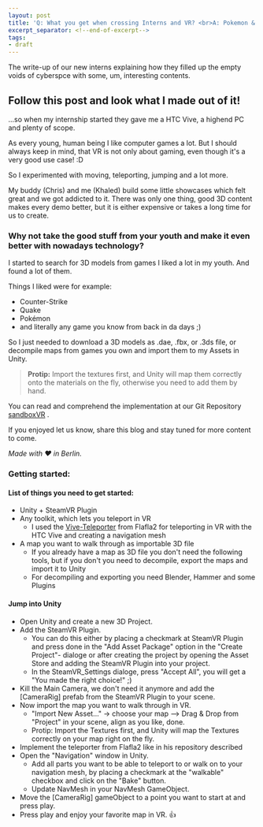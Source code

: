 ```yaml
---
layout: post
title: 'Q: What you get when crossing Interns and VR? <br>A: Pokemon & Counterstrike!'
excerpt_separator: <!--end-of-excerpt-->
tags:
- draft
---
```

The write-up of our new interns explaining how they filled up the empty voids
of cyberspce with some, um, interesting contents.
<!--end-of-excerpt-->

## Follow this post and look what I made out of it!

...so when my internship started they gave me a HTC Vive, a highend PC and plenty of scope.

As every young, human being I like computer games a lot. But I should always keep in mind, that VR is not only about gaming, even though it's a very good use case! :D

So I experimented with moving, teleporting, jumping and a lot more.

My buddy (Chris) and me (Khaled) build some little showcases which felt great and we got addicted to it. 
There was only one thing, good 3D content makes every demo better, but it is either expensive or takes a long time for us to create.

### Why not take the good stuff from your youth and make it even better with nowadays technology?

I started to search for 3D models from games I liked a lot in my youth. And found a lot of them.

Things I liked were for example:
* Counter-Strike
* Quake
* Pokémon
* and literally any game you know from back in da days ;)

So I just needed to download a 3D models as .dae, .fbx, or .3ds file, or decompile maps from games you own and import them to my Assets in Unity.
    
> **Protip:** Import the textures first, and Unity will map them correctly onto the materials on the fly, otherwise you need to add them by hand.

You can read and comprehend the implementation at our Git Repository [sandboxVR](https://github.com/artcom/sandboxVR) .

If you enjoyed let us know, share this blog and stay tuned for more content to come.


_Made with :heart: in Berlin._

### Getting started:

#### List of things you need to get started:

 * Unity + SteamVR Plugin
 * Any toolkit, which lets you teleport in VR
    * I used the [Vive-Teleporter](https://github.com/Flafla2/Vive-Teleporter) from Flafla2 for teleporting in VR with the HTC Vive and creating a navigation mesh
 * A map you want to walk through as importable 3D file
    * If you already have a map as 3D file you don't need the following tools, but if you don't you need to decompile, export the maps and import it to Unity
    * For decompiling and exporting you need Blender, Hammer and some Plugins

#### Jump into Unity

* Open Unity and create a new 3D Project.
* Add the SteamVR Plugin.
    * You can do this either by placing a checkmark at SteamVR Plugin and press done in the "Add Asset Package" option in the "Create Project"- dialoge or after creating the project by opening the Asset Store and adding the SteamVR Plugin into your project.
    * In the SteamVR_Settings dialoge, press "Accept All", you will get a "You made the right choice!" ;)
* Kill the Main Camera, we don't need it anymore and add the [CameraRig] prefab from the SteamVR Plugin to your scene.
* Now import the map you want to walk through in VR.
    * "Import New Asset..." -> choose your map --> Drag & Drop from "Project" in your scene, align as you like, done.
    * Protip: Import the Textures first, and Unity will map the Textures correctly on your map right on the fly.
* Implement the teleporter from Flafla2 like in his repository described
* Open the "Navigation" window in Unity.
    * Add all parts you want to be able to teleport to or walk on to your navigation mesh, by placing a checkmark at the "walkable" checkbox and click on the "Bake" button.
    * Update NavMesh in your NavMesh GameObject.
* Move the [CameraRig] gameObject to a point you want to start at and press play.
* Press play and enjoy your favorite map in VR. :+1:

